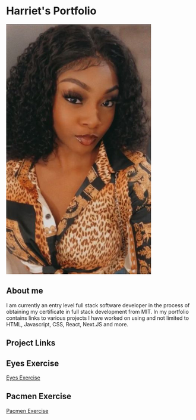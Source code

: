 # Harriet's Portfolio
<img src = "./obehi.jpg"/>

## About me
<p>I am currently an entry level full stack software developer in the process of obtaining my certificate in full stack development from MIT. In my portfolio contains links to various projects I have worked on using and not limited to HTML, Javascript, CSS, React, Next.JS and more.</p>

## Project Links
## Eyes Exercise
<a href = 'https://harrietebozele.github.io/eye-exercise/'>Eyes Exercise</a>
## Pacmen Exercise
<a href = 'https://harrietebozele.github.io/Pacmen-Exercise/'>Pacmen Exercise</a>
